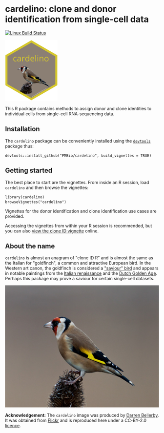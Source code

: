 # cardelino: clone and donor identification from single-cell data 

[![Linux Build Status](https://travis-ci.org/PMBio/cardelino.svg?branch=master)](https://travis-ci.org/PMBio/cardelino)

<img src=inst/cardelino_sticker.png height="200">

This R package contains methods to assign donor and clone identities to 
individual cells from single-cell RNA-sequencing data.

## Installation

The `cardelino` package can be conveniently installed using the 
[`devtools`](https://www.rstudio.com/products/rpackages/devtools/) package thus:

```{R}
devtools::install_github("PMBio/cardelino", build_vignettes = TRUE)
```

## Getting started

The best place to start are the vignettes. From inside an R session, load 
`cardelino` and then browse the vignettes:

```{r}
library(cardelino)
browseVignettes("cardelino")
```

Vignettes for the donor identification and clone identification use cases are 
provided. 

Accessing the vignettes from within your R session is recommended, but
you can also [view the clone ID vignette](https://rawgit.com/PMBio/cardelino/master/inst/doc/vignette-cloneid.html) online.



## About the name

`cardelino` is almost an anagram of "clone ID R" and is almost the same as the 
Italian for "goldfinch", a common and attractive European bird. In the Western 
art canon, the goldfinch is considered a 
["saviour" bird](https://en.wikipedia.org/wiki/European_goldfinch) and appears 
in notable paintings from the 
[Italian renaissance](https://en.wikipedia.org/wiki/Madonna_del_cardellino) and 
the [Dutch Golden Age](https://en.wikipedia.org/wiki/The_Goldfinch_(painting)). 
Perhaps this package may prove a saviour for certain single-cell datasets.

<img src=inst/cardelino_med.jpg height="400">

**Acknowledgement:**
The `cardelino` image was produced by [Darren Bellerby](https://www.flickr.com/photos/world-birds/). It was obtained from
[Flickr](https://www.flickr.com/photos/world-birds/18740373165/in/photolist-uy2j3a-uxAdib-aLcHGB-9BjDvc-YkgQg7-QN9Tr1-BVjkHh-8oWiKC-WFkDcS-nhZzXt-Y4zM2h-zULNgX-7uZCFT-f5ghc4-Ugx9pj-UJ5tog-7v4rVy-7wsLpm-bru3Ha-JnmcUQ-frkUqa-bohcgU-KAB14-dieCGY-FJ6n6A-GHJ5UK-X2qjGh-8cAjtw-FshfBi-8cwZst-qEMHSX-dTtAUs-EtqKxo-oZdJB3-8cx1Tn-D1jHjU-PWzWY2-brtKfH-ch2tvW-qEFKTd-wVmxsG-oYZbhP-Aa5cBB-h6aQf6-9Bny23-ayfnFS-dgG2Kn-QUyKgf-bBc31B-cVik3)
and is reproduced here under a CC-BY-2.0
[licence](https://creativecommons.org/licenses/by/2.0/legalcode).


